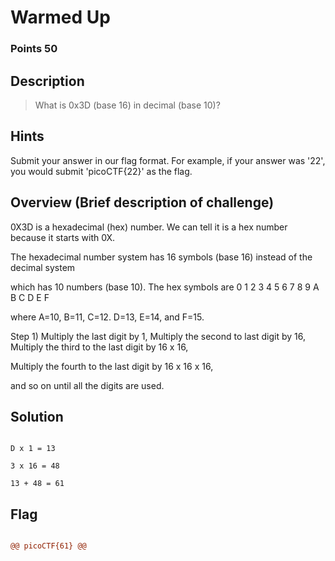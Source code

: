 # Warmed Up

### Points 50

## Description

> What is 0x3D (base 16) in decimal (base 10)?

## Hints

Submit your answer in our flag format. For example, if your answer was '22', you would submit 'picoCTF{22}' as the flag.

## Overview (Brief description of challenge)

0X3D is a hexadecimal (hex) number. We can tell it is a hex number because it starts with 0X.

The hexadecimal number system has 16 symbols (base 16) instead of the decimal system 

which has 10 numbers (base 10). The hex symbols are 0 1 2 3 4 5 6 7 8 9 A B C D E F 

where A=10, B=11, C=12. D=13, E=14, and F=15.

Step 1) Multiply the last digit by 1, Multiply the second to last digit by 16, Multiply the third to the last digit by 16 x 16, 

Multiply the fourth to the last digit by 16 x 16 x 16,

and so on until all the digits are used.

## Solution

```

D x 1 = 13

3 x 16 = 48

13 + 48 = 61

```

## Flag

```diff

@@ picoCTF{61} @@

```
